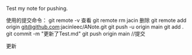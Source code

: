 
Test my note for pushing.

使用的提交命令： git remote -v 查看
git remote rm jacin 删除
git remote add origin [git@github.com](mailto:git@github.com):jacinleec/ANote.git
git push -u origin main
git add . git commit -m "更新了Test.md" git push origin main //提交

更新
